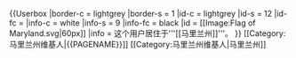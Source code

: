 {{Userbox
  |border-c = lightgrey
  |border-s = 1
  |id-c     = lightgrey
  |id-s     = 12
  |id-fc    = 
  |info-c   = white
  |info-s   = 9
  |info-fc  = black
  |id       = [[Image:Flag of Maryland.svg|60px]]
  |info     = 这个用户居住于'''[[马里兰州]]'''。
}}<includeonly>
[[Category:马里兰州维基人|{{PAGENAME}}]]
</includeonly><noinclude>
[[Category:马里兰州维基人|马里兰州]]
</noinclude>